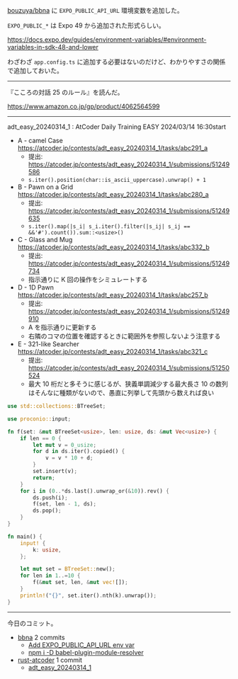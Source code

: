 [bouzuya/bbna] に `EXPO_PUBLIC_API_URL` 環境変数を追加した。

`EXPO_PUBLIC_*` は Expo 49 から追加された形式らしい。

<https://docs.expo.dev/guides/environment-variables/#environment-variables-in-sdk-48-and-lower>

わざわざ `app.config.ts` に追加する必要はないのだけど、わかりやすさの関係で追加しておいた。

---

『こころの対話 25 のルール』を読んだ。

<https://www.amazon.co.jp/gp/product/4062564599>

---

adt_easy_20240314_1 : AtCoder Daily Training EASY 2024/03/14 16:30start

- A - camel Case
  <https://atcoder.jp/contests/adt_easy_20240314_1/tasks/abc291_a>
  - 提出: <https://atcoder.jp/contests/adt_easy_20240314_1/submissions/51249586>
  - `s.iter().position(char::is_ascii_uppercase).unwrap() + 1`
- B - Pawn on a Grid
  <https://atcoder.jp/contests/adt_easy_20240314_1/tasks/abc280_a>
  - 提出: <https://atcoder.jp/contests/adt_easy_20240314_1/submissions/51249635>
  - `s.iter().map(|s_i| s_i.iter().filter(|s_ij| s_ij == &&'#').count()).sum::<usize>()`
- C - Glass and Mug
  <https://atcoder.jp/contests/adt_easy_20240314_1/tasks/abc332_b>
  - 提出: <https://atcoder.jp/contests/adt_easy_20240314_1/submissions/51249734>
  - 指示通りに K 回の操作をシミュレートする
- D - 1D Pawn
  <https://atcoder.jp/contests/adt_easy_20240314_1/tasks/abc257_b>
  - 提出: <https://atcoder.jp/contests/adt_easy_20240314_1/submissions/51249910>
  - A を指示通りに更新する
  - 右隣のコマの位置を確認するときに範囲外を参照しないよう注意する
- E - 321-like Searcher
  <https://atcoder.jp/contests/adt_easy_20240314_1/tasks/abc321_c>
  - 提出: <https://atcoder.jp/contests/adt_easy_20240314_1/submissions/51250524>
  - 最大 10 桁だと多そうに感じるが、狭義単調減少する最大長さ 10 の数列はそんなに種類がないので、愚直に列挙して先頭から数えれば良い

```rust
use std::collections::BTreeSet;

use proconio::input;

fn f(set: &mut BTreeSet<usize>, len: usize, ds: &mut Vec<usize>) {
    if len == 0 {
        let mut v = 0_usize;
        for d in ds.iter().copied() {
            v = v * 10 + d;
        }
        set.insert(v);
        return;
    }
    for i in (0..*ds.last().unwrap_or(&10)).rev() {
        ds.push(i);
        f(set, len - 1, ds);
        ds.pop();
    }
}

fn main() {
    input! {
        k: usize,
    };

    let mut set = BTreeSet::new();
    for len in 1..=10 {
        f(&mut set, len, &mut vec![]);
    }
    println!("{}", set.iter().nth(k).unwrap());
}
```

---

今日のコミット。

- [bbna](https://github.com/bouzuya/bbna) 2 commits
  - [Add EXPO_PUBLIC_API_URL env var](https://github.com/bouzuya/bbna/commit/0ecffa141c911b96d64a92005a568a8a76e07376)
  - [npm i -D babel-plugin-module-resolver](https://github.com/bouzuya/bbna/commit/03f91143a22cd62697ae08fa76d2e741750e10be)
- [rust-atcoder](https://github.com/bouzuya/rust-atcoder) 1 commit
  - [adt_easy_20240314_1](https://github.com/bouzuya/rust-atcoder/commit/6bd9e427ee5f3d5d4faa23bacae93273730e3392)

[bouzuya/bbna]: https://github.com/bouzuya/bbna

